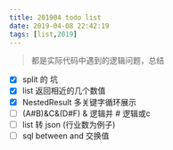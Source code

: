 ```yaml
---
title: 201904 todo list
date: 2019-04-08 22:42:19
tags: [list,2019]
---
```


> 都是实际代码中遇到的逻辑问题，总结

- [x] split 的 坑
- [x] list 返回相近的几个数值
- [x] NestedResult 多关键字循环展示
- [ ] (A#B)&C&(D#F) & 逻辑并  # 逻辑或c
- [ ]  list 转 json (行业数为例子)
- [ ]  sql between and 交换值

